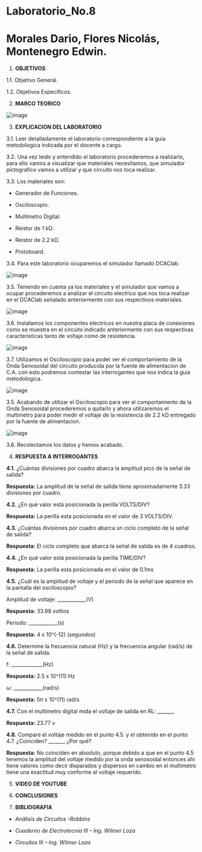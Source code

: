 # Laboratorio_No.8

# Morales Dario, Flores Nicolás, Montenegro Edwin.

1. **OBJETIVOS**

1.1. Objetivo General.


1.2. Objetivos Especificos.


2. **MARCO TEORICO**

![image](https://user-images.githubusercontent.com/85144847/132283003-b732f1d0-9444-4294-8295-071fa1e19831.png)

3. **EXPLICACION DEL LABORATORIO**

3.1. Leer detalladamente el laboratorio correspondiente a la guia metodologica indicada por el docente a cargo.

3.2. Una vez leido y entendido el laboratorio procederemos a realizarlo, para ello vamos a visualizar que materiales necesitamos, que simulador pictografico vamos a utilizar y que circuito nos toca realizar.

3.3. Los materiales son:

- Generador de Funciones.

- Osciloscopio.

- Multímetro Digital.
 
- Reistor de 1 kΩ.

- Reistor de 2.2 kΩ.

- Protoboard.

3.4. Para este laboratorio ocuparemos el simulador llamado DCAClab.

![image](https://user-images.githubusercontent.com/85144847/132269737-80ab25ed-242d-4e07-a532-fbf6b996f0ea.png)

3.5. Teniendo en cuenta ya los materiales y el simulador que vamos a ocupar procederemos a analizar el circuito electrico que nos toca realizar en el DCAClab señalado anteriormente con sus respectivos materiales.

![image](https://user-images.githubusercontent.com/85144847/132269963-3ef931eb-4dd0-4407-a1c9-dfab5f560810.png)

3.6. Instalamos los componentes electricos en nuestra placa de conexiones como se muestra en el circuito indicado anteriormente con sus respectivas caracteristicas tanto de voltaje como de resistencia.

![image](https://user-images.githubusercontent.com/85144847/132278678-c147c932-570c-477e-bad1-c14ad735ba51.png)

3.7. Utilizamos el Osciloscopio para poder ver el comportamiento de la Onda Senosoidal del circuito producida por la fuente de alimentacion de C.A. con esto podremos contestar las interrogantes que nos indica la guia metodologica.

![image](https://user-images.githubusercontent.com/85144847/132279271-c33378cc-b105-43c7-81c1-e9197e48345c.png)

3.5. Acabando de utilizar el Osciloscopio para ver el comportamiento de la Onda Senosoidal procederemos a quitarlo y ahora utilizaremos el multimetro para poder medir el voltaje de la resistencia de 2.2 kΩ entregado por la fuente de alimentacion.

![image](https://user-images.githubusercontent.com/85144847/132282466-cedf1b6d-4387-4930-a969-502acc6a14cd.png)

3.6. Recolectamos los datos y hemos acabado.

4. **RESPUESTA A INTERROGANTES**

**4.1.** ¿Cuántas divisiones por cuadro abarca la amplitud pico de la señal de salida? 

**Respuesta:** La amplitud de la señal de salida tiene aproximadamente 3.33 divisiones por cuadro.

**4.2.** ¿En qué valor está posicionada la perilla VOLTS/DIV? 

**Respuesta:** La perilla esta posicionada en el valor de 3 VOLTS/DIV.

**4.3.** ¿Cuántas divisiones por cuadro abarca un ciclo completo de la señal de salida?

**Respuesta:** El ciclo completo que abarca la señal de salida es de 4 cuadros.

**4.4.** ¿En qué valor está posicionada la perilla TIME/DIV? 

**Respuesta:** La perilla esta posicionada en el valor de 0.1ms 

**4.5.** ¿Cuál es la amplitud de voltaje y el periodo de la señal que aparece en la pantalla del osciloscopio?

Amplitud de voltaje: ____________(V)

**Respuesta:** 33.98 voltios

Periodo: ____________(s)

**Respuesta:** 4 x 10^(-12) (segundos)

**4.6.** Determine la frecuencia natural (Hz) y la frecuencia angular (rad/s) de la señal de salida.

f: _____________(Hz)

**Respuesta:** 2.5 x 10^(11) Hz

ω: ____________(rad/s)

**Respuesta:** 5π x 10^(11) rad/s

**4.7.** Con el multímetro digital mida el voltaje de salida en RL: _______

**Respuesta:** 23.77 v

**4.8.** Compare el voltaje medido en el punto 4.5. y el obtenido en el punto 4.7. ¿Coinciden? _______ ¿Por qué?

**Respuesta:** No coinciden en absoluto, porque debido a que en el punto 4.5 tenemos la amplitud del voltaje medido por la onda senosoidal entonces ahi tiene valores como decir disparados y dispersos en cambio en el multimetro tiene una exactitud muy conforme al voltaje requerido. 

5. **VIDEO DE YOUTUBE**


6. **CONCLUSIONES**


7. **BIBLIOGRAFIA**

- *Análisis de Circuitos -Robbins*

- *Cuaderno de Electrotecnia III – Ing. Wilmer Loza*

- *Circuitos III – Ing. Wilmer Loza*

